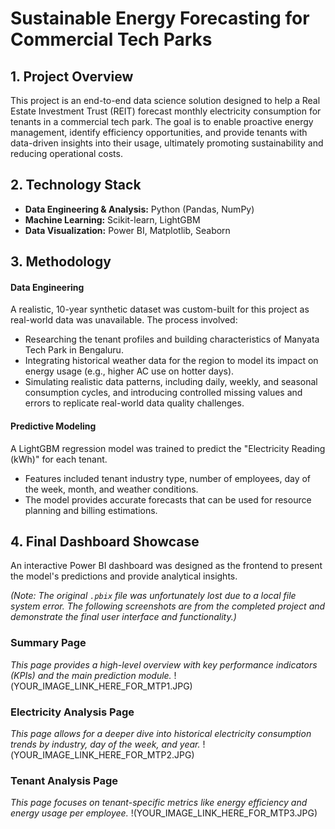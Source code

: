 # Sustainable Energy Forecasting for Commercial Tech Parks

## 1. Project Overview

This project is an end-to-end data science solution designed to help a Real Estate Investment Trust (REIT) forecast monthly electricity consumption for tenants in a commercial tech park. The goal is to enable proactive energy management, identify efficiency opportunities, and provide tenants with data-driven insights into their usage, ultimately promoting sustainability and reducing operational costs.

## 2. Technology Stack

* **Data Engineering & Analysis:** Python (Pandas, NumPy)
* **Machine Learning:** Scikit-learn, LightGBM
* **Data Visualization:** Power BI, Matplotlib, Seaborn

## 3. Methodology

#### Data Engineering
A realistic, 10-year synthetic dataset was custom-built for this project as real-world data was unavailable. The process involved:
* Researching the tenant profiles and building characteristics of Manyata Tech Park in Bengaluru.
* Integrating historical weather data for the region to model its impact on energy usage (e.g., higher AC use on hotter days).
* Simulating realistic data patterns, including daily, weekly, and seasonal consumption cycles, and introducing controlled missing values and errors to replicate real-world data quality challenges.

#### Predictive Modeling
A LightGBM regression model was trained to predict the "Electricity Reading (kWh)" for each tenant.
* Features included tenant industry type, number of employees, day of the week, month, and weather conditions.
* The model provides accurate forecasts that can be used for resource planning and billing estimations.

## 4. Final Dashboard Showcase

An interactive Power BI dashboard was designed as the frontend to present the model's predictions and provide analytical insights.

*(Note: The original `.pbix` file was unfortunately lost due to a local file system error. The following screenshots are from the completed project and demonstrate the final user interface and functionality.)*

### Summary Page
*This page provides a high-level overview with key performance indicators (KPIs) and the main prediction module.*
!(YOUR_IMAGE_LINK_HERE_FOR_MTP1.JPG)

### Electricity Analysis Page
*This page allows for a deeper dive into historical electricity consumption trends by industry, day of the week, and year.*
!(YOUR_IMAGE_LINK_HERE_FOR_MTP2.JPG)

### Tenant Analysis Page
*This page focuses on tenant-specific metrics like energy efficiency and energy usage per employee.*
!(YOUR_IMAGE_LINK_HERE_FOR_MTP3.JPG)
